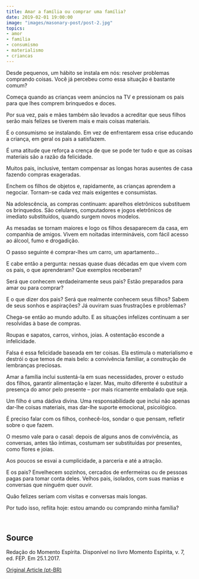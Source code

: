 ```yaml
---
title: Amar a família ou comprar uma família?
date: 2019-02-01 19:00:00
image: "images/masonary-post/post-2.jpg"
topics: 
- amor
- familia
- consumismo
- materialismo
- criancas
---
```


Desde pequenos, um hábito se instala em nós: resolver problemas comprando
coisas. Você já percebeu como essa situação é bastante comum?

Começa quando as crianças veem anúncios na TV e pressionam os pais para que
lhes comprem brinquedos e doces.

Por sua vez, pais e mães também são levados a acreditar que seus filhos serão
mais felizes se tiverem mais e mais coisas materiais.

É o consumismo se instalando. Em vez de enfrentarem essa crise educando a
criança, em geral os pais a satisfazem.

É uma atitude que reforça a crença de que se pode ter tudo e que as coisas
materiais são a razão da felicidade.

Muitos pais, inclusive, tentam compensar as longas horas ausentes de casa
fazendo compras exageradas.

Enchem os filhos de objetos e, rapidamente, as crianças aprendem a negociar.
Tornam-se cada vez mais exigentes e consumistas.

Na adolescência, as compras continuam: aparelhos eletrônicos substituem os
brinquedos. São celulares, computadores e jogos eletrônicos de imediato
substituídos, quando surgem novos modelos.

As mesadas se tornam maiores e logo os filhos desaparecem da casa, em companhia
de amigos. Vivem em noitadas intermináveis, com fácil acesso ao álcool, fumo e
drogadição.

O passo seguinte é comprar-lhes um carro, um apartamento...

E cabe então a pergunta: nessas quase duas décadas em que vivem com os pais, o
que aprenderam? Que exemplos receberam?

Será que conhecem verdadeiramente seus pais? Estão preparados para amar ou para
comprar?

E o que dizer dos pais? Será que realmente conhecem seus filhos? Sabem de seus
sonhos e aspirações? Já ouviram suas frustrações e problemas?

Chega-se então ao mundo adulto. E as situações infelizes continuam a ser
resolvidas à base de compras.

Roupas e sapatos, carros, vinhos, joias. A ostentação esconde a infelicidade.

Falsa é essa felicidade baseada em ter coisas. Ela estimula o materialismo e
destrói o que temos de mais belo: a convivência familiar, a construção de
lembranças preciosas.

Amar a família inclui sustentá-la em suas necessidades, prover o estudo dos
filhos, garantir alimentação e lazer. Mas, muito diferente é substituir a
presença do amor pelo presente – por mais ricamente embalado que seja.

Um filho é uma dádiva divina. Uma responsabilidade que inclui não apenas
dar-lhe coisas materiais, mas dar-lhe suporte emocional, psicológico.

É preciso falar com os filhos, conhecê-los, sondar o que pensam, refletir sobre
o que fazem.

O mesmo vale para o casal: depois de alguns anos de convivência, as conversas,
antes tão íntimas, costumam ser substituídas por presentes, como flores e
joias.

Aos poucos se esvai a cumplicidade, a parceria e até a atração.

E os pais? Envelhecem sozinhos, cercados de enfermeiras ou de pessoas pagas
para tomar conta deles. Velhos pais, isolados, com suas manias e conversas que
ninguém quer ouvir.

Quão felizes seriam com visitas e conversas mais longas.

Por tudo isso, reflita hoje: estou amando ou comprando minha família?

 
## Source
Redação do Momento Espírita.
Disponível no livro Momento Espírita, v. 7, ed. FEP.
Em 25.1.2017. 

[Original Article (pt-BR)](http://www.momento.com.br/pt/ler_texto.php?id=5010)

